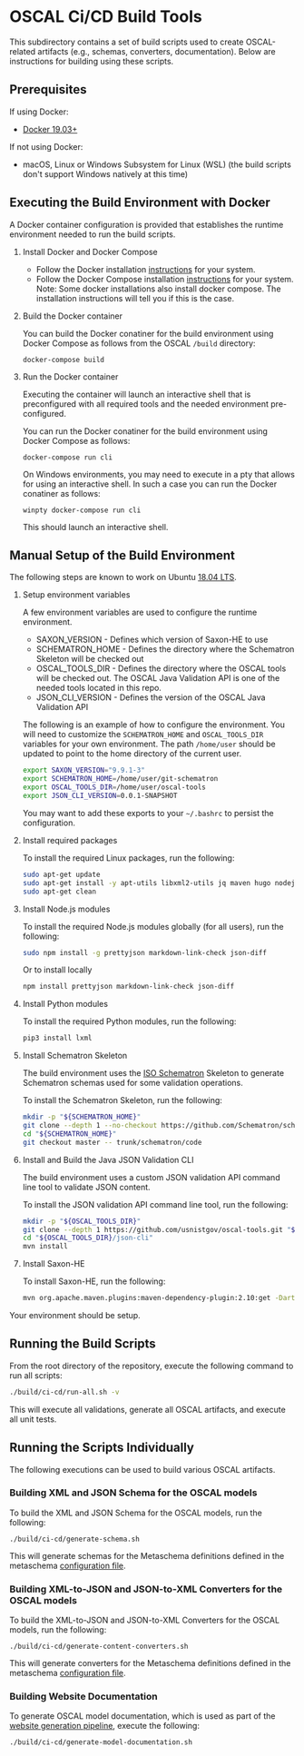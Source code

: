 # OSCAL Ci/CD Build Tools

This subdirectory contains a set of build scripts used to create OSCAL-related artifacts (e.g., schemas, converters, documentation). Below are instructions for building using these scripts.

## Prerequisites

If using Docker:

- [Docker 19.03+](https://docs.docker.com/install/)

If not using Docker:

- macOS, Linux or Windows Subsystem for Linux (WSL) (the build scripts don't support Windows natively at this time)

## Executing the Build Environment with Docker

A Docker container configuration is provided that establishes the runtime environment needed to run the build scripts.

1. Install Docker and Docker Compose

    - Follow the Docker installation [instructions](https://docs.docker.com/install/) for your system.
    - Follow the Docker Compose installation [instructions](https://docs.docker.com/compose/install/) for your system. Note: Some docker installations also install docker compose. The installation instructions will tell you if this is the case.

2. Build the Docker container

    You can build the Docker conatiner for the build environment using Docker Compose as follows from the OSCAL `/build` directory:

    ```
    docker-compose build
    ```

3. Run the Docker container

    Executing the container will launch an interactive shell that is preconfigured with all required tools and the needed environment pre-configured.

    You can run the Docker conatiner for the build environment using Docker Compose as follows:

    ```
    docker-compose run cli
    ```

    On Windows environments, you may need to execute in a pty that allows for using an interactive shell. In such a case you can run the Docker conatiner as follows:


    ```
    winpty docker-compose run cli
    ```

    This should launch an interactive shell.

## Manual Setup of the Build Environment

The following steps are known to work on Ubuntu [18.04 LTS](http://releases.ubuntu.com/18.04.4/).

1. Setup environment variables

    A few environment variables are used to configure the runtime environment.

    - SAXON_VERSION - Defines which version of Saxon-HE to use
    - SCHEMATRON_HOME - Defines the directory where the Schematron Skeleton will be checked out
    - OSCAL_TOOLS_DIR - Defines the directory where the OSCAL tools will be checked out. The OSCAL Java Validation API is one of the needed tools located in this repo.
    - JSON_CLI_VERSION - Defines the version of the OSCAL Java Validation API

    The following is an example of how to configure the environment. You will need to customize the `SCHEMATRON_HOME` and `OSCAL_TOOLS_DIR` variables for your own environment. The path `/home/user` should be updated to point to the home directory of the current user.

    ```bash
    export SAXON_VERSION="9.9.1-3"
    export SCHEMATRON_HOME=/home/user/git-schematron
    export OSCAL_TOOLS_DIR=/home/user/oscal-tools
    export JSON_CLI_VERSION=0.0.1-SNAPSHOT
    ```

    You may want to add these exports to your `~/.bashrc` to persist the configuration.

1. Install required packages

    To install the required Linux packages, run the following:

    ```bash
    sudo apt-get update
    sudo apt-get install -y apt-utils libxml2-utils jq maven hugo nodejs npm build-essential python3-pip git
    sudo apt-get clean
    ```

1. Install Node.js modules

    To install the required Node.js modules globally (for all users), run the following:

    ```bash
    sudo npm install -g prettyjson markdown-link-check json-diff
    ```

    Or to install locally

    ```bash
    npm install prettyjson markdown-link-check json-diff
    ```


1. Install Python modules

    To install the required Python modules, run the following:

    ```bash
    pip3 install lxml
    ```

1. Install Schematron Skeleton

    The build environment uses the [ISO Schematron](https://www.google.com/search?q=schematron.com) Skeleton to generate Schematron schemas used for some validation operations.

    To install the Schematron Skeleton, run the following:

    ```bash
    mkdir -p "${SCHEMATRON_HOME}"
    git clone --depth 1 --no-checkout https://github.com/Schematron/schematron.git "${SCHEMATRON_HOME}"
    cd "${SCHEMATRON_HOME}"
    git checkout master -- trunk/schematron/code
    ```

1. Install and Build the Java JSON Validation CLI

    The build environment uses a custom JSON validation API command line tool to validate JSON content.

    To install the JSON validation API command line tool, run the following:

    ```bash
    mkdir -p "${OSCAL_TOOLS_DIR}"
    git clone --depth 1 https://github.com/usnistgov/oscal-tools.git "${OSCAL_TOOLS_DIR}"
    cd "${OSCAL_TOOLS_DIR}/json-cli"
    mvn install
    ```
1. Install Saxon-HE

    To install Saxon-HE, run the following:

    ```bash
    mvn org.apache.maven.plugins:maven-dependency-plugin:2.10:get -DartifactId=Saxon-HE -DgroupId=net.sf.saxon -Dversion=${SAXON_VERSION}
    ```

Your environment should be setup.

## Running the Build Scripts

From the root directory of the repository, execute the following command to run all scripts:

```bash
./build/ci-cd/run-all.sh -v
```

This will execute all validations, generate all OSCAL artifacts, and execute all unit tests.

## Running the Scripts Individually

The following executions can be used to build various OSCAL artifacts.

### Building XML and JSON Schema for the OSCAL models

To build the XML and JSON Schema for the OSCAL models, run the following:

```
./build/ci-cd/generate-schema.sh
```

This will generate schemas for the Metaschema definitions defined in the metaschema [configuration file][metaschema-config].

### Building XML-to-JSON and JSON-to-XML Converters for the OSCAL models

To build the XML-to-JSON and JSON-to-XML Converters for the OSCAL models, run the following:

```
./build/ci-cd/generate-content-converters.sh
```

This will generate converters for the Metaschema definitions defined in the metaschema [configuration file][metaschema-config].

### Building Website Documentation

To generate OSCAL model documentation, which is used as part of the [website generation pipeline](../docs), execute the following:

```
./build/ci-cd/generate-model-documentation.sh
```

[metaschema-config]: ci-cd/config/metaschema
